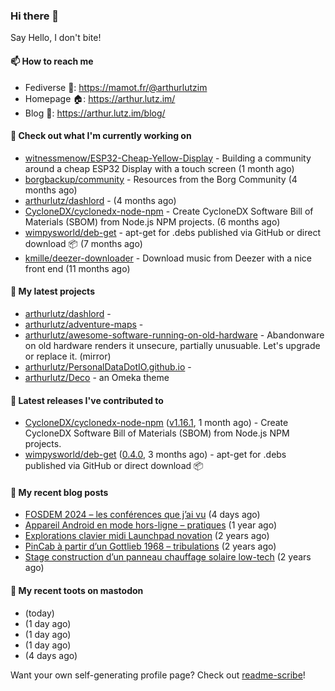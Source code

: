 ### Hi there 👋

Say Hello, I don't bite!

#### 📫 How to reach me

- Fediverse 🐘: https://mamot.fr/@arthurlutzim
- Homepage 🏠: https://arthur.lutz.im/
- Blog 📰: https://arthur.lutz.im/blog/

#### 👷 Check out what I'm currently working on

- [witnessmenow/ESP32-Cheap-Yellow-Display](https://github.com/witnessmenow/ESP32-Cheap-Yellow-Display) - Building a community around a cheap ESP32 Display with a touch screen (1 month ago)
- [borgbackup/community](https://github.com/borgbackup/community) - Resources from the Borg Community (4 months ago)
- [arthurlutz/dashlord](https://github.com/arthurlutz/dashlord) -  (4 months ago)
- [CycloneDX/cyclonedx-node-npm](https://github.com/CycloneDX/cyclonedx-node-npm) - Create CycloneDX Software Bill of Materials (SBOM) from Node.js NPM projects.  (6 months ago)
- [wimpysworld/deb-get](https://github.com/wimpysworld/deb-get) - apt-get for .debs published via GitHub or direct download 📦 (7 months ago)
- [kmille/deezer-downloader](https://github.com/kmille/deezer-downloader) - Download music from Deezer with a nice front end (11 months ago)

#### 🌱 My latest projects

- [arthurlutz/dashlord](https://github.com/arthurlutz/dashlord) - 
- [arthurlutz/adventure-maps](https://github.com/arthurlutz/adventure-maps) - 
- [arthurlutz/awesome-software-running-on-old-hardware](https://github.com/arthurlutz/awesome-software-running-on-old-hardware) - Abandonware on old hardware renders it unsecure, partially unusuable. Let&#39;s upgrade or replace it. (mirror)
- [arthurlutz/PersonalDataDotIO.github.io](https://github.com/arthurlutz/PersonalDataDotIO.github.io) - 
- [arthurlutz/Deco](https://github.com/arthurlutz/Deco) - an Omeka theme

#### 🔭 Latest releases I've contributed to

- [CycloneDX/cyclonedx-node-npm](https://github.com/CycloneDX/cyclonedx-node-npm) ([v1.16.1](https://github.com/CycloneDX/cyclonedx-node-npm/releases/tag/v1.16.1), 1 month ago) - Create CycloneDX Software Bill of Materials (SBOM) from Node.js NPM projects. 
- [wimpysworld/deb-get](https://github.com/wimpysworld/deb-get) ([0.4.0](https://github.com/wimpysworld/deb-get/releases/tag/0.4.0), 3 months ago) - apt-get for .debs published via GitHub or direct download 📦

#### 📜 My recent blog posts

- [FOSDEM 2024 – les conférences que j’ai vu](https://arthur.lutz.im/blog/2024/02/22/fosdem-2024-les-conferences-que-jai-vu/) (4 days ago)
- [Appareil Android en mode hors-ligne – pratiques](https://arthur.lutz.im/blog/2022/10/17/appareil-android-en-mode-hors-ligne-pratiques/) (1 year ago)
- [Explorations clavier midi Launchpad novation](https://arthur.lutz.im/blog/2022/02/28/explorations-clavier-midi-launchpad-novation/) (2 years ago)
- [PinCab à partir d’un Gottlieb 1968 – tribulations](https://arthur.lutz.im/blog/2022/02/27/pincab-a-partir-dun-gottlieb-1968-tribulations/) (2 years ago)
- [Stage construction d’un panneau chauffage solaire low-tech](https://arthur.lutz.im/blog/2022/02/27/stage-construction-dun-panneau-chauffage-solaire-low-tech/) (2 years ago)

#### 🐘 My recent toots on mastodon

- [](https://mamot.fr/@arthurlutzim/111997111107372678) (today)
- [](https://mamot.fr/@arthurlutzim/111993087547103278) (1 day ago)
- [](https://mamot.fr/@arthurlutzim/111992191520800984) (1 day ago)
- [](https://mamot.fr/@arthurlutzim/111992164161606549) (1 day ago)
- [](https://mamot.fr/@arthurlutzim/111977071924854177) (4 days ago)

Want your own self-generating profile page? Check out [readme-scribe](https://github.com/muesli/readme-scribe)!

